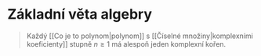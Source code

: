 # Základní věta algebry
> Každý [[Co je to polynom|polynom]] s [[Číselné množiny|komplexními koeficienty]] stupně $n\ge1$ má alespoň jeden komplexní kořen.

